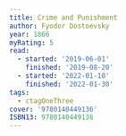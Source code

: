 ```yaml
---
title: Crime and Punishment
author: Fyodor Dostoevsky
year: 1866
myRating: 5
read:
  - started: '2019-06-01'
    finished: '2019-08-20'
  - started: '2022-01-10'
    finished: '2022-01-30'
tags:
  - ctagOneThree
cover: '9780140449136'
ISBN13: 9780140449136
---
```

